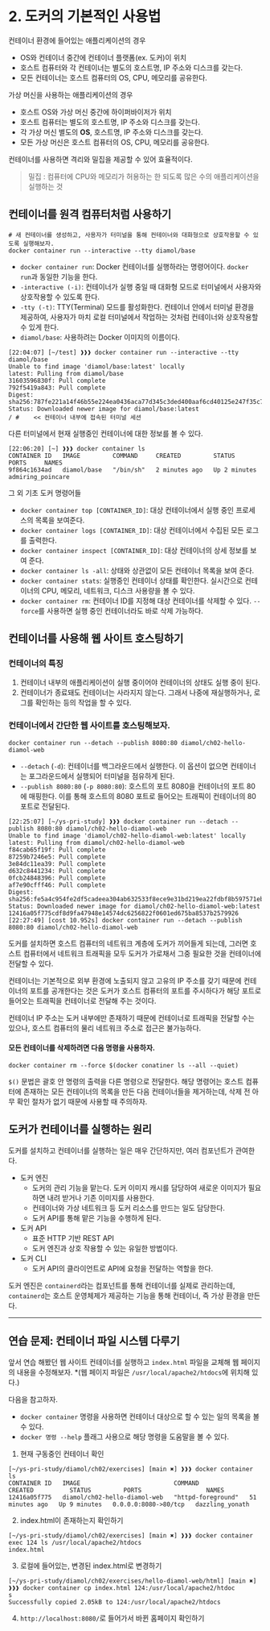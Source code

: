 # 2. 도커의 기본적인 사용법

컨테이너 환경에 들어있는 애플리케이션의 경우

- OS와 컨테이너 중간에 컨테이너 플랫폼(ex. 도커)이 위치
- 호스트 컴퓨터와 각 컨테이너는 별도의 호스트명, IP 주소와 디스크를 갖는다.
- 모든 컨테이너는 호스트 컴퓨터의 OS, CPU, 메모리를 공유한다.

가상 머신을 사용하는 애플리케이션의 경우

- 호스트 OS와 가상 머신 중간에 하이퍼바이저가 위치
- 호스트 컴퓨터는 별도의 호스트명, IP 주소와 디스크를 갖는다.
- 각 가상 머신 별도의 __OS__, 호스트명, IP 주소와 디스크를 갖는다.
- 모든 가상 머신은 호스트 컴퓨터의 OS, CPU, 메모리를 공유한다.

컨테이너를 사용하면 격리와 밀집을 제공할 수 있어 효율적이다.

> 밀집
> : 컴퓨터에 CPU와 메모리가 허용하는 한 되도록 많은 수의 애플리케이션을 실행하는 것

## 컨테이너를 원격 컴퓨터처럼 사용하기

``` shell
# 새 컨테이너를 생성하고, 사용자가 터미널을 통해 컨테이너와 대화형으로 상호작용할 수 있도록 실행해보자.
docker container run --interactive --tty diamol/base
```

- `docker container run`: Docker 컨테이너를 실행하라는 명령어이다. `docker run`과 동일한 기능을 한다.
- `-interactive (-i)`: 컨테이너가 실행 중일 때 대화형 모드로 터미널에서 사용자와 상호작용할 수 있도록 한다.
- `-tty (-t)`: TTY(Terminal) 모드를 활성화한다. 컨테이너 안에서 터미널 환경을 제공하여, 사용자가 마치 로컬 터미널에서 작업하는 것처럼 컨테이너와 상호작용할 수 있게 한다.
- `diamol/base`: 사용하려는 Docker 이미지의 이름이다.

``` shell
[22:04:07] [~/test] ❱❱❱ docker container run --interactive --tty diamol/base
Unable to find image 'diamol/base:latest' locally
latest: Pulling from diamol/base
31603596830f: Pull complete
792f5419a843: Pull complete
Digest: sha256:787fe221a14f46b55e224ea0436aca77d345c3ded400aaf6cd40125e247f35c7
Status: Downloaded newer image for diamol/base:latest
/ #    << 컨테이너 내부에 접속된 터미널 세션
```

다른 터미널에서 현재 실행중인 컨테이너에 대한 정보를 볼 수 있다.

``` shell
[22:06:20] [~] ❱❱❱ docker container ls
CONTAINER ID   IMAGE         COMMAND     CREATED         STATUS         PORTS     NAMES
9f864c1634ad   diamol/base   "/bin/sh"   2 minutes ago   Up 2 minutes             admiring_poincare
```

그 외 기초 도커 명령어들

- `docker container top [CONTAINER_ID]`: 대상 컨테이너에서 실행 중인 프로세스의 목록을 보여준다.
- `docker container logs [CONTAINER_ID]`: 대상 컨테이너에서 수집된 모든 로그를 출력한다.
- `docker container inspect [CONTAINER_ID]`: 대상 컨테이너의 상세 정보를 보여 준다.
- `docker container ls -all`: 상태와 상관없이 모든 컨테이너 목록을 보여 준다.
- `docker container stats`: 실행중인 컨테이너 상태를 확인한다. 실시간으로 컨테이너의 CPU, 메모리, 네트워크, 디스크 사용량을 볼 수 있다.
- `docker container rm`: 컨테이너 ID를 지정해 대상 컨테이너를 삭제할 수 있다. `--force`를 사용하면 실행 중인 컨테이너라도 바로 삭제 가능하다. 


## 컨테이너를 사용해 웹 사이트 호스팅하기

### 컨테이너의 특징

1. 컨테이너 내부의 애플리케이션이 실행 중이어야 컨테이너의 상태도 실행 중이 된다.
2. 컨테이너가 종료돼도 컨테이너는 사라지지 않는다. 그래서 나중에 재실행하거나, 로그를 확인하는 등의 작업을 할 수 있다.

### 컨테이너에서 간단한 웹 사이트를 호스팅해보자.

```shell
docker container run --detach --publish 8080:80 diamol/ch02-hello-diamol-web
```

- `--detach` (`-d`): 컨테이너를 백그라운드에서 실행한다. 이 옵션이 없으면 컨테이너는 포그라운드에서 실행되어 터미널을 점유하게 된다.
- `--publish 8080:80` (`-p 8080:80`): 호스트의 포트 8080을 컨테이너의 포트 80에 매핑한다. 이를 통해 호스트의 8080 포트로 들어오는 트래픽이 컨테이너의 80 포트로 전달된다.

``` shell
[22:25:07] [~/ys-pri-study] ❱❱❱ docker container run --detach --publish 8080:80 diamol/ch02-hello-diamol-web
Unable to find image 'diamol/ch02-hello-diamol-web:latest' locally
latest: Pulling from diamol/ch02-hello-diamol-web
f84cab65f19f: Pull complete
87259b7246e5: Pull complete
3e84dc11ea39: Pull complete
d632c8441234: Pull complete
0fcb24848396: Pull complete
af7e90cfff46: Pull complete
Digest: sha256:fe5a4c954fe2df5cadeea304ab632533f8ece9e31bd219ea22fdbf8b597571eb
Status: Downloaded newer image for diamol/ch02-hello-diamol-web:latest
12416a05f775cdf8d9fa47948e14574dc6256822f0601ed675ba8537b2579926
[22:27:49] [cost 10.952s] docker container run --detach --publish 8080:80 diamol/ch02-hello-diamol-web
```

도커를 설치하면 호스트 컴퓨터의 네트워크 계층에 도커가 끼어들게 되는데, 그러면 호스트 컴퓨터에서 네트워크 트래픽을 모두 도커가 가로채서 그중 필요한 것을 컨테이너에 전달할 수 있다.

컨테이너는 기본적으로 외부 환경에 노출되지 않고 고유의 IP 주소를 갖기 때문에 컨테이너의 포트를 공개한다는 것은 도커가 호스트 컴퓨터의 포트를 주시하다가 해당 포트로 들어오는 트래픽을 컨테이너로 전달해 주는 것이다.

컨테이너 IP 주소는 도커 내부에만 존재하기 때문에 컨테이너로 트래픽을 전달할 수는 있으나, 호스트 컴퓨터의 물리 네트워크 주소로 접근은 불가능하다.

#### 모든 컨테이너를 삭제하려면 다음 명령을 사용하자.

``` shell
docker container rm --force $(docker conatiner ls --all --quiet)
```

`$()` 문법은 괄호 안 명령의 출력을 다른 명령으로 전달한다. 해당 명령어는 호스트 컴퓨터에 존재하는 모든 컨테이너의 목록을 만든 다음 컨테이너들을 제거하는데, 삭제 전 아무 확인 절차가 없기 때문에 사용할 때 주의하자.

## 도커가 컨테이너를 실행하는 원리

도커를 설치하고 컨테이너를 실행하는 일은 매우 간단하지만, 여러 컴포넌트가 관여한다.

- 도커 엔진
  - 도커의 관리 기능을 맡는다. 도커 이미지 캐시를 담당하여 새로운 이미지가 필요하면 내려 받거나 기존 이미지를 사용한다.
  - 컨테이너와 가상 네트워크 등 도커 리소스를 만드는 일도 담당한다.
  - 도커 API를 통해 맡은 기능을 수행하게 된다.
- 도커 API
  - 표준 HTTP 기반 REST API
  - 도커 엔진과 상호 작용할 수 있는 유일한 방법이다.
- 도커 CLI
  - 도커 API의 클라이언트로 API에 요청을 전달하는 역할을 한다.

도커 엔진은 `containerd`라는 컴포넌트를 통해 컨테이너를 실제로 관리하는데, `containerd`는 호스트 운영체제가 제공하는 기능을 통해 컨테이너, 즉 가상 환경을 만든다.

---

## 연습 문제: 컨테이너 파일 시스템 다루기

앞서 연습 해봤던 웹 사이트 컨테이너를 실행하고 `index.html` 파일을 교체해 웹 페이지의 내용을 수정해보자. *(웹 페이지 파일은 `/usr/local/apache2/htdocs`에 위치해 있다.)

다음을 참고하자.
- `docker container` 명령을 사용하면 컨테이너 대상으로 할 수 있는 일의 목록을 볼 수 있다.
- `docker 명령 --help` 플래그 사용으로 해당 명령을 도움말을 볼 수 있다.


1. 현재 구동중인 컨테이너 확인

```shell
[~/ys-pri-study/diamol/ch02/exercises] [main ✖] ❱❱❱ docker container ls
CONTAINER ID   IMAGE                          COMMAND              CREATED          STATUS         PORTS                  NAMES
12416a05f775   diamol/ch02-hello-diamol-web   "httpd-foreground"   51 minutes ago   Up 9 minutes   0.0.0.0:8080->80/tcp   dazzling_yonath
```

2. index.html이 존재하는지 확인하기
```shell
[~/ys-pri-study/diamol/ch02/exercises] [main ✖] ❱❱❱ docker container exec 124 ls /usr/local/apache2/htdocs
index.html
```

3. 로컬에 들어있는, 변경된 index.html로 변경하기
```
[~/ys-pri-study/diamol/ch02/exercises/hello-diamol-web/html] [main ✖] ❱❱❱ docker container cp index.html 124:/usr/local/apache2/htdoc
s
Successfully copied 2.05kB to 124:/usr/local/apache2/htdocs
```

4. `http://localhost:8080/`로 들어가서 바뀐 홈페이지 확인하기